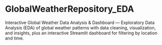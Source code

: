 # GlobalWeatherRepository_EDA
Interactive Global Weather Data Analysis &amp; Dashboard — Exploratory Data Analysis (EDA) of global weather patterns with data cleaning, visualization, and insights, plus an interactive Streamlit dashboard for filtering by location and time.
